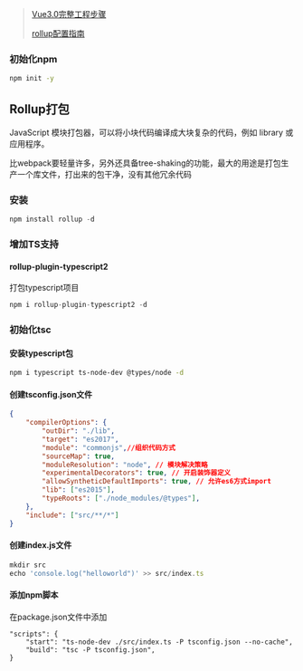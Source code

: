 > [Vue3.0完整工程步骤](https://juejin.im/post/5d9fd11af265da5bb414c1e0)
>
> [rollup配置指南](https://www.cnblogs.com/vajoy/p/5518442.html)

### 初始化npm

```bash
npm init -y
```



## Rollup打包

JavaScript 模块打包器，可以将小块代码编译成大块复杂的代码，例如 library 或应用程序。

 比webpack要轻量许多，另外还具备tree-shaking的功能，最大的用途是打包生产一个库文件，打出来的包干净，没有其他冗余代码

### 安装

```js
npm install rollup -d
```



### 增加TS支持

#### rollup-plugin-typescript2

  打包typescript项目

```js
npm i rollup-plugin-typescript2 -d
```









### 初始化tsc

#### 安装typescript包

```bash
npm i typescript ts-node-dev @types/node -d
```

#### 创建tsconfig.json文件

```json
{
    "compilerOptions": {
        "outDir": "./lib",
        "target": "es2017",
        "module": "commonjs",//组织代码方式
        "sourceMap": true,
        "moduleResolution": "node", // 模块解决策略
        "experimentalDecorators": true, // 开启装饰器定义
        "allowSyntheticDefaultImports": true, // 允许es6方式import
        "lib": ["es2015"],
        "typeRoots": ["./node_modules/@types"],
    },
    "include": ["src/**/*"]
}
```

#### 创建index.js文件

```js
mkdir src
echo 'console.log("helloworld")' >> src/index.ts
```

#### 添加npm脚本

在package.json文件中添加

```
"scripts": {
    "start": "ts-node-dev ./src/index.ts -P tsconfig.json --no-cache",
    "build": "tsc -P tsconfig.json",
}
```